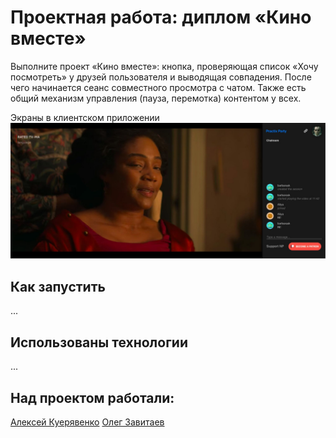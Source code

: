 # Проектная работа: диплом «Кино вместе»

Выполните проект «Кино вместе»: кнопка, проверяющая список «Хочу посмотреть» у друзей пользователя и выводящая 
совпадения. 
После чего начинается сеанс совместного просмотра с чатом. Также есть общий механизм управления (пауза, перемотка) 
контентом у всех.

Экраны в клиентском приложении
![Экраны в клиентском приложении](docs/screen.jpeg)


## Как запустить
...

## Использованы технологии
...

## Над проектом работали:
[Алексей Куерявенко]()
[Олег Завитаев](https://github.com/TheZavitaev)
